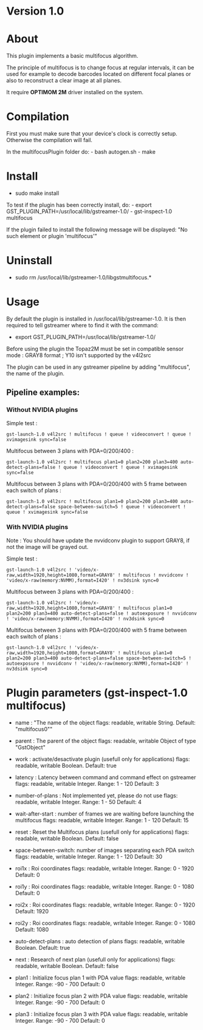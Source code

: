 # Version 1.0

# About

This plugin implements a basic multifocus algorithm.

The principle of multifocus is to change focus at regular intervals, it can be used for example to decode barcodes located on different focal planes or also to reconstruct a clear image at all planes.

It require **OPTIMOM 2M** driver installed on the system.

# Compilation

First you must make sure that your device's clock is correctly setup.
Otherwise the compilation will fail.

In the multifocusPlugin folder do:
    - bash autogen.sh
    - make

# Install

- sudo make install

To test if the plugin has been correctly install, do:
    - export GST_PLUGIN_PATH=/usr/local/lib/gstreamer-1.0/
    - gst-inspect-1.0 multifocus

If the plugin failed to install the following message will be displayed: "No such element or plugin 'multifocus'"

# Uninstall

- sudo rm /usr/local/lib/gstreamer-1.0/libgstmultifocus.*

# Usage

By default the plugin is installed in /usr/local/lib/gstreamer-1.0. 
It is then required to tell gstreamer where to find it with the command:
- export GST_PLUGIN_PATH=/usr/local/lib/gstreamer-1.0/

Before using the plugin the Topaz2M must be set in compatible sensor mode : GRAY8 format ; Y10 isn't supported by the v4l2src

The plugin can be used in any gstreamer pipeline by adding "multifocus", the name of the plugin.

## Pipeline examples:

### Without NVIDIA plugins

Simple test :

	gst-launch-1.0 v4l2src ! multifocus ! queue ! videoconvert ! queue ! xvimagesink sync=false

Multifocus between 3 plans with PDA=0/200/400 :

	gst-launch-1.0 v4l2src ! multifocus plan1=0 plan2=200 plan3=400 auto-detect-plans=false ! queue ! videoconvert ! queue ! xvimagesink sync=false

Multifocus between 3 plans with PDA=0/200/400 with 5 frame between each switch of plans :

	gst-launch-1.0 v4l2src ! multifocus plan1=0 plan2=200 plan3=400 auto-detect-plans=false space-between-switch=5 ! queue ! videoconvert ! queue ! xvimagesink sync=false

### With NVIDIA plugins

Note : You should have update the nvvidconv plugin to support GRAY8, if not the image will be grayed out.

Simple test :

	gst-launch-1.0 v4l2src ! 'video/x-raw,width=1920,height=1080,format=GRAY8' ! multifocus ! nvvidconv ! 'video/x-raw(memory:NVMM),format=I420' ! nv3dsink sync=0

Multifocus between 3 plans with PDA=0/200/400 :

	gst-launch-1.0 v4l2src ! 'video/x-raw,width=1920,height=1080,format=GRAY8' ! multifocus plan1=0 plan2=200 plan3=400 auto-detect-plans=false ! autoexposure ! nvvidconv ! 'video/x-raw(memory:NVMM),format=I420' ! nv3dsink sync=0

Multifocus between 3 plans with PDA=0/200/400 with 5 frame between each switch of plans :

	gst-launch-1.0 v4l2src ! 'video/x-raw,width=1920,height=1080,format=GRAY8' ! multifocus plan1=0 plan2=200 plan3=400 auto-detect-plans=false space-between-switch=5 ! autoexposure ! nvvidconv ! 'video/x-raw(memory:NVMM),format=I420' ! nv3dsink sync=0


# Plugin parameters (gst-inspect-1.0 multifocus)

-  name                : "The name of the object
                        flags: readable, writable
                        String. Default: "multifocus0""

-  parent              : The parent of the object
                        flags: readable, writable
                        Object of type "GstObject"

-  work                : activate/desactivate plugin (usefull only for applications)
                        flags: readable, writable
                        Boolean. Default: true

-  latency             : Latency between command and command effect on gstreamer
                        flags: readable, writable
                        Integer. Range: 1 - 120 Default: 3 

-  number-of-plans     : Not implemented yet, please do not use
                        flags: readable, writable
                        Integer. Range: 1 - 50 Default: 4 

-  wait-after-start    : number of frames we are waiting before launching the multifocus
                        flags: readable, writable
                        Integer. Range: 1 - 120 Default: 15 

 - reset               : Reset the Multifocus plans (usefull only for applications)
                        flags: readable, writable
                        Boolean. Default: false

-  space-between-switch: number of images separating each PDA switch
                        flags: readable, writable
                        Integer. Range: 1 - 120 Default: 30 

-  roi1x               : Roi coordinates
                        flags: readable, writable
                        Integer. Range: 0 - 1920 Default: 0 

-  roi1y               : Roi coordinates
                        flags: readable, writable
                        Integer. Range: 0 - 1080 Default: 0 

-  roi2x               : Roi coordinates
                        flags: readable, writable
                        Integer. Range: 0 - 1920 Default: 1920 

-  roi2y               : Roi coordinates
                        flags: readable, writable
                        Integer. Range: 0 - 1080 Default: 1080 

-  auto-detect-plans   : auto detection of plans
                        flags: readable, writable
                        Boolean. Default: true

-  next                : Research of next plan (usefull only for applications)
                        flags: readable, writable
                        Boolean. Default: false

-  plan1               : Initialize focus plan 1 with PDA value
                        flags: readable, writable
                        Integer. Range: -90 - 700 Default: 0 

-  plan2               : Initialize focus plan 2 with PDA value
                        flags: readable, writable
                        Integer. Range: -90 - 700 Default: 0 

-  plan3               : Initialize focus plan 3 with PDA value
                        flags: readable, writable
                        Integer. Range: -90 - 700 Default: 0 


